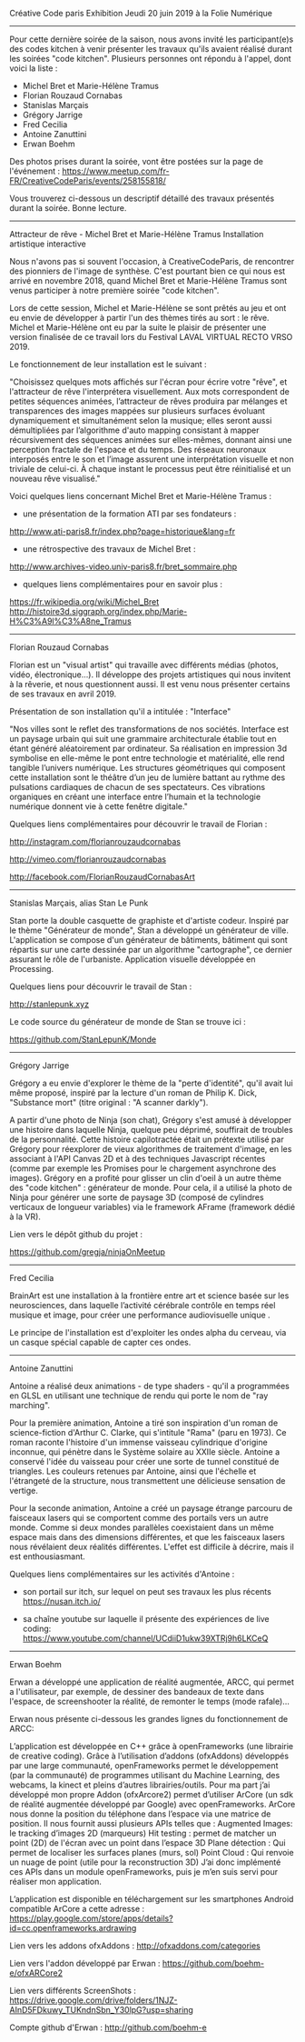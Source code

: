Créative Code paris Exhibition
Jeudi 20 juin 2019 à la Folie Numérique

--------------------------

Pour cette dernière soirée de la saison, nous avons invité les participant(e)s des codes kitchen à venir présenter les travaux qu'ils avaient réalisé durant les soirées "code kitchen".
Plusieurs personnes ont répondu à l'appel, dont voici la liste :

- Michel Bret et Marie-Hélène Tramus
- Florian Rouzaud Cornabas
- Stanislas Marçais
- Grégory Jarrige
- Fred Cecilia
- Antoine Zanuttini 
- Erwan Boehm

Des photos prises durant la soirée, vont être postées sur la page de l'événement :
https://www.meetup.com/fr-FR/CreativeCodeParis/events/258155818/

Vous trouverez ci-dessous un descriptif détaillé des travaux présentés durant la soirée. Bonne lecture.

-----------------------------

Attracteur de rêve - Michel Bret et Marie-Hélène Tramus
Installation artistique interactive

Nous n'avons pas si souvent l'occasion, à CreativeCodeParis, de rencontrer des pionniers de l'image de synthèse.
C'est pourtant bien ce qui nous est arrivé en novembre 2018, quand Michel Bret et Marie-Hélène Tramus sont venus participer à notre première soirée "code kitchen".

Lors de cette session, Michel et Marie-Hélène se sont prêtés au jeu et ont eu envie de développer à partir l'un des thèmes tirés au sort : le rêve. 
Michel et Marie-Hélène ont eu par la suite le plaisir de présenter une version finalisée de ce travail lors du Festival LAVAL VIRTUAL RECTO VRSO 2019. 

Le fonctionnement de leur installation est le suivant :

"Choisissez  quelques  mots  affichés  sur  l'écran pour  écrire  votre  "rêve",  et  l'attracteur  de  rêve  l'interprétera visuellement. Aux  mots  correspondent  de  petites  séquences  animées, l’attracteur de rêves produira par mélanges et transparences des   images   mappées   sur   plusieurs   surfaces   évoluant dynamiquement  et  simultanément  selon  la  musique;  elles seront  aussi  démultipliées  par  l’algorithme  d'auto  mapping consistant  à  mapper  récursivement  des  séquences  animées sur  elles-mêmes,  donnant  ainsi  une  perception  fractale  de l'espace  et  du  temps.  Des  réseaux  neuronaux  interposés entre le son et l’image assurent une interprétation visuelle et non triviale de celui-ci. À chaque instant le processus peut être réinitialisé et un nouveau rêve visualisé."

Voici quelques liens concernant Michel Bret et Marie-Hélène Tramus :

- une présentation de la formation ATI par ses fondateurs :

http://www.ati-paris8.fr/index.php?page=historique&lang=fr

- une rétrospective des travaux de Michel Bret :

http://www.archives-video.univ-paris8.fr/bret_sommaire.php

- quelques liens complémentaires pour en savoir plus :

https://fr.wikipedia.org/wiki/Michel_Bret
http://histoire3d.siggraph.org/index.php/Marie-H%C3%A9l%C3%A8ne_Tramus

------------------------

Florian Rouzaud Cornabas 

Florian est un "visual artist" qui travaille avec différents médias (photos, vidéo, électronique...). Il développe des projets artistiques qui nous invitent à la rêverie, et nous questionnent aussi. Il est venu nous présenter certains de ses travaux en avril 2019.

Présentation de son installation qu'il a intitulée : "Interface" 

"Nos villes sont le reflet des transformations de nos sociétés. Interface est un paysage urbain qui suit une grammaire architecturale établie tout en étant généré aléatoirement par ordinateur. Sa réalisation en impression 3d symbolise en elle-même le pont entre technologie et matérialité, elle rend tangible l’univers numérique. Les structures géométriques qui composent cette installation sont le théâtre d’un jeu de lumière battant au rythme des pulsations cardiaques de chacun de ses spectateurs. Ces vibrations organiques en créant une interface entre l’humain et la technologie numérique donnent vie à cette fenêtre digitale."

Quelques liens complémentaires pour découvrir le travail de Florian :

http://instagram.com/florianrouzaudcornabas

http://vimeo.com/florianrouzaudcornabas

http://facebook.com/FlorianRouzaudCornabasArt


-------------------------

Stanislas Marçais, alias Stan Le Punk 

Stan porte la double casquette de graphiste et d'artiste codeur. Inspiré par le thème "Générateur de monde", Stan a développé un générateur de ville. L'application se compose d'un générateur de bâtiments, bâtiment qui sont répartis sur une carte dessinée par un algorithme "cartographe", ce dernier assurant le rôle de l'urbaniste. Application visuelle développée en Processing.

Quelques liens pour découvrir le travail de Stan :

http://stanlepunk.xyz 

Le code source du générateur de monde de Stan se trouve ici :

https://github.com/StanLepunK/Monde


---------------------------------

Grégory Jarrige

Grégory a eu envie d'explorer le thème de la "perte d'identité", qu'il avait lui même proposé, inspiré par la lecture d'un roman de Philip K. Dick, "Substance mort" (titre original : "A scanner darkly"). 

A partir d'une photo de Ninja (son chat), Grégory s'est amusé à développer une histoire dans laquelle Ninja, quelque peu déprimé, souffirait de troubles de la personnalité. 
Cette histoire capilotractée était un prétexte utilisé par Grégory pour réexplorer de vieux algorithmes de traitement d'image, en les associant à l'API Canvas 2D et à des techniques Javascript récentes (comme par exemple les Promises pour le chargement asynchrone des images). 
Grégory en a profité pour glisser un clin d'oeil à un autre thème des "code kitchen" : générateur de monde. Pour cela, il a utilisé la photo de Ninja pour générer une sorte de paysage 3D (composé de cylindres verticaux de longueur variables) via le framework AFrame (framework dédié à la VR).

Lien vers le dépôt github du projet :

https://github.com/gregja/ninjaOnMeetup


------------------------

Fred Cecilia

BrainArt est une installation à la frontière entre art et science basée sur les neurosciences, dans laquelle l’activité cérébrale contrôle en temps réel musique et image, pour créer une performance audiovisuelle unique .

Le principe de l'installation est d'exploiter les ondes alpha du cerveau, via un casque spécial capable de capter ces ondes. 


--------------------------------

Antoine Zanuttini 

Antoine a réalisé deux animations - de type shaders - qu'il a programmées en GLSL en utilisant une technique de rendu qui porte le nom de "ray marching". 

Pour la première animation, Antoine a tiré son inspiration d'un roman de science-fiction d'Arthur C. Clarke, qui s'intitule "Rama" (paru en 1973). Ce roman raconte l'histoire d'un immense vaisseau cylindrique d'origine inconnue, qui pénètre dans le Système solaire au XXIIe siècle. Antoine a conservé l'idée du vaisseau pour créer une sorte de tunnel constitué de triangles. Les couleurs retenues par Antoine, ainsi que l'échelle et l'étrangeté de la structure, nous transmettent une délicieuse sensation de vertige. 

Pour la seconde animation, Antoine a créé un paysage étrange parcouru de faisceaux lasers qui se comportent comme des portails vers un autre monde. Comme si deux mondes parallèles coexistaient dans un même espace mais dans des dimensions différentes, et que les faisceaux lasers nous révélaient deux réalités différentes. L'effet est difficile à décrire, mais il est enthousiasmant.

Quelques liens complémentaires sur les activités d'Antoine :

- son portail sur itch, sur lequel on peut ses travaux les plus récents
https://nusan.itch.io/

- sa chaîne youtube sur laquelle il présente des expériences de live coding:
https://www.youtube.com/channel/UCdiiD1ukw39XTRj9h6LKCeQ


---------------------------

Erwan Boehm

Erwan a développé une application de réalité augmentée, ARCC, qui permet a l'utilisateur, par exemple, de dessiner des bandeaux de texte dans l'espace, de screenshooter la réalité, de remonter le temps (mode rafale)...

Erwan nous présente ci-dessous les grandes lignes du fonctionnement de ARCC:

L’application est développée en C++ grâce à openFrameworks (une librairie de creative coding). 
Grâce à l’utilisation d’addons (ofxAddons) développés par une large communauté, openFrameworks permet le développement (par la communauté) de programmes utilisant du Machine Learning, des webcams, la kinect et pleins d’autres librairies/outils.
Pour ma part j’ai développé mon propre Addon (ofxArcore2) permet d’utiliser ArCore (un sdk de réalité augmentée développé par Google) avec openFrameworks.
ArCore nous donne la position du téléphone dans l’espace via une matrice de position.
Il nous fournit aussi plusieurs APIs telles que :
Augmented Images: le tracking d’images 2D (marqueurs)
Hit testing : permet de matcher un point (2D) de l'écran avec un point dans l’espace 3D
Plane détection : Qui permet de localiser les surfaces planes (murs, sol)
Point Cloud : Qui renvoie un nuage de point (utile pour la reconstruction 3D)
J’ai donc implémenté ces APIs dans un module openFrameworks, puis je m’en suis servi pour réaliser mon application.

L’application est disponible en téléchargement sur les smartphones Android compatible ArCore a cette adresse : 
https://play.google.com/store/apps/details?id=cc.openframeworks.ardrawing

Lien vers les addons ofxAddons :
http://ofxaddons.com/categories

Lien vers l'addon développé par Erwan :
https://github.com/boehm-e/ofxARCore2

Lien vers différents ScreenShots : 
https://drive.google.com/drive/folders/1NJZ-AInD5FDkuwy_TUKndnSbn_Y30lpG?usp=sharing

Compte github d'Erwan :
http://github.com/boehm-e







